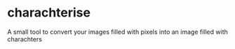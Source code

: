 # charachterise
A small tool to convert your images filled with pixels into an image filled with charachters 
